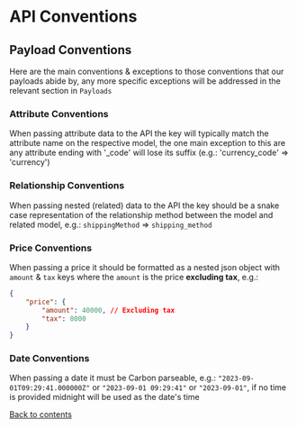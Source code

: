 # API Conventions

## Payload Conventions

Here are the main conventions & exceptions to those conventions that our payloads abide by, any more specific exceptions will be addressed in the relevant section in `Payloads`

### Attribute Conventions

When passing attribute data to the API the key will typically match the attribute name on the respective model, the one main exception to this are any attribute ending with '_code' will lose its suffix (e.g.: 'currency_code' => 'currency')

### Relationship Conventions

When passing nested (related) data to the API the key should be a snake case representation of the relationship method between the model and related model, e.g.: `shippingMethod` => `shipping_method`

### Price Conventions

When passing a price it should be formatted as a nested json object with `amount` & `tax` keys where the `amount` is the price **excluding tax**, e.g.:

```json lines
{
    "price": {
        "amount": 40000, // Excluding tax
        "tax": 8000
    }
}
```

### Date Conventions

When passing a date it must be Carbon parseable, e.g.: `"2023-09-01T09:29:41.000000Z"` or `"2023-09-01 09:29:41"` or `"2023-09-01"`, if no time is provided midnight will be used as the date's time

[Back to contents](README.md#table-of-contents)
